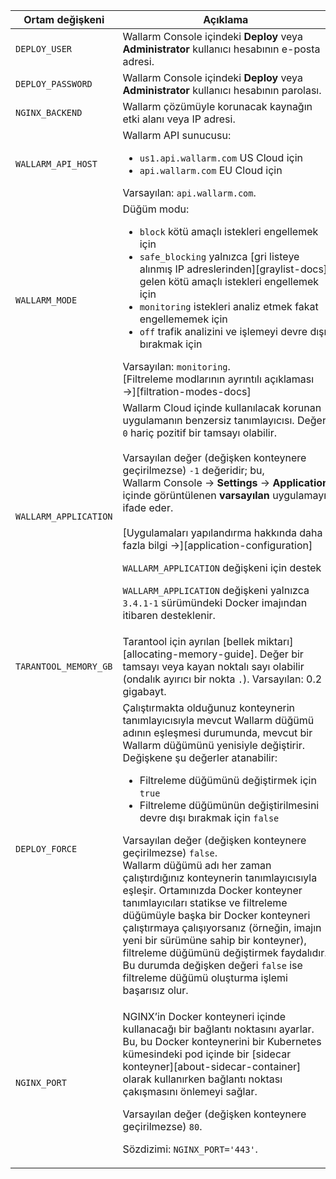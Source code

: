 Ortam değişkeni | Açıklama| Gerekli
--- | ---- | ----
`DEPLOY_USER` | Wallarm Console içindeki **Deploy** veya **Administrator** kullanıcı hesabının e-posta adresi. | Evet
`DEPLOY_PASSWORD` | Wallarm Console içindeki **Deploy** veya **Administrator** kullanıcı hesabının parolası. | Evet
`NGINX_BACKEND` | Wallarm çözümüyle korunacak kaynağın etki alanı veya IP adresi. | Evet
`WALLARM_API_HOST` | Wallarm API sunucusu:<ul><li>`us1.api.wallarm.com` US Cloud için</li><li>`api.wallarm.com` EU Cloud için</li></ul>Varsayılan: `api.wallarm.com`. | Hayır
`WALLARM_MODE` | Düğüm modu:<ul><li>`block` kötü amaçlı istekleri engellemek için</li><li>`safe_blocking` yalnızca [gri listeye alınmış IP adreslerinden][graylist-docs] gelen kötü amaçlı istekleri engellemek için</li><li>`monitoring` istekleri analiz etmek fakat engellememek için</li><li>`off` trafik analizini ve işlemeyi devre dışı bırakmak için</li></ul>Varsayılan: `monitoring`.<br>[Filtreleme modlarının ayrıntılı açıklaması →][filtration-modes-docs] | Hayır
`WALLARM_APPLICATION` | Wallarm Cloud içinde kullanılacak korunan uygulamanın benzersiz tanımlayıcısı. Değer `0` hariç pozitif bir tamsayı olabilir.<br><br>Varsayılan değer (değişken konteynere geçirilmezse) `-1` değeridir; bu, Wallarm Console → **Settings** → **Application** içinde görüntülenen **varsayılan** uygulamayı ifade eder.<br><br>[Uygulamaları yapılandırma hakkında daha fazla bilgi →][application-configuration]<div class="admonition info"> <p class="admonition-title">`WALLARM_APPLICATION` değişkeni için destek</p> <p>`WALLARM_APPLICATION` değişkeni yalnızca `3.4.1-1` sürümündeki Docker imajından itibaren desteklenir.</p></div> | Hayır
`TARANTOOL_MEMORY_GB` | Tarantool için ayrılan [bellek miktarı][allocating-memory-guide]. Değer bir tamsayı veya kayan noktalı sayı olabilir (ondalık ayırıcı bir nokta <code>.</code>). Varsayılan: 0.2 gigabayt. | Hayır
`DEPLOY_FORCE` | Çalıştırmakta olduğunuz konteynerin tanımlayıcısıyla mevcut Wallarm düğümü adının eşleşmesi durumunda, mevcut bir Wallarm düğümünü yenisiyle değiştirir. Değişkene şu değerler atanabilir:<ul><li>Filtreleme düğümünü değiştirmek için `true`</li><li>Filtreleme düğümünün değiştirilmesini devre dışı bırakmak için `false`</li></ul>Varsayılan değer (değişken konteynere geçirilmezse) `false`.<br>Wallarm düğümü adı her zaman çalıştırdığınız konteynerin tanımlayıcısıyla eşleşir. Ortamınızda Docker konteyner tanımlayıcıları statikse ve filtreleme düğümüyle başka bir Docker konteyneri çalıştırmaya çalışıyorsanız (örneğin, imajın yeni bir sürümüne sahip bir konteyner), filtreleme düğümünü değiştirmek faydalıdır. Bu durumda değişken değeri `false` ise filtreleme düğümü oluşturma işlemi başarısız olur. | Hayır
`NGINX_PORT` | <p>NGINX’in Docker konteyneri içinde kullanacağı bir bağlantı noktasını ayarlar. Bu, bu Docker konteynerini bir Kubernetes kümesindeki pod içinde bir [sidecar konteyner][about-sidecar-container] olarak kullanırken bağlantı noktası çakışmasını önlemeyi sağlar.</p><p>Varsayılan değer (değişken konteynere geçirilmezse) `80`.</p><p>Sözdizimi: `NGINX_PORT='443'`.</p> | Hayır